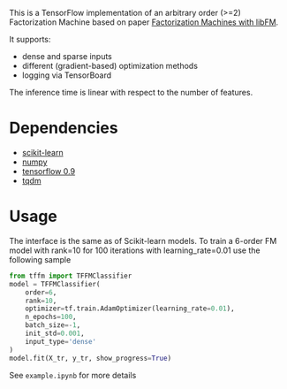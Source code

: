 This is a TensorFlow implementation of an arbitrary order (>=2) Factorization Machine based on paper [Factorization Machines with libFM](http://dl.acm.org/citation.cfm?doid=2168752.2168771).

It supports:
* dense and sparse inputs
* different (gradient-based) optimization methods
* logging via TensorBoard

The inference time is linear with respect to the number of features.


# Dependencies
* [scikit-learn](http://scikit-learn.org/stable/)
* [numpy](http://www.numpy.org/)
* [tensorflow 0.9](https://www.tensorflow.org/)
* [tqdm](https://github.com/tqdm/tqdm)

# Usage
The interface is the same as of Scikit-learn models. To train a 6-order FM model with rank=10 for 100 iterations with learning_rate=0.01 use the following sample
```python
from tffm import TFFMClassifier
model = TFFMClassifier(
    order=6,
    rank=10,
    optimizer=tf.train.AdamOptimizer(learning_rate=0.01),
    n_epochs=100,
    batch_size=-1,
    init_std=0.001,
    input_type='dense'
)
model.fit(X_tr, y_tr, show_progress=True)
```

See `example.ipynb` for more details
